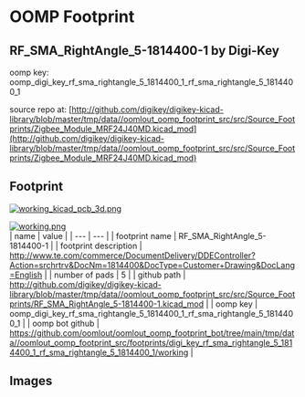 # OOMP Footprint  
## RF_SMA_RightAngle_5-1814400-1  by Digi-Key  
  
oomp key: oomp_digi_key_rf_sma_rightangle_5_1814400_1_rf_sma_rightangle_5_1814400_1  
  
source repo at: [http://github.com/digikey/digikey-kicad-library/blob/master/tmp/data//oomlout_oomp_footprint_src/src/Source_Footprints/Zigbee_Module_MRF24J40MD.kicad_mod](http://github.com/digikey/digikey-kicad-library/blob/master/tmp/data//oomlout_oomp_footprint_src/src/Source_Footprints/Zigbee_Module_MRF24J40MD.kicad_mod)  
## Footprint  
  
[![working_kicad_pcb_3d.png](working_kicad_pcb_3d_600.png)](working_kicad_pcb_3d.png)  
  
[![working.png](working_600.png)](working.png)  
| name | value | 
| --- | --- | 
| footprint name | RF_SMA_RightAngle_5-1814400-1 | 
| footprint description | http://www.te.com/commerce/DocumentDelivery/DDEController?Action=srchrtrv&DocNm=1814400&DocType=Customer+Drawing&DocLang=English | 
| number of pads | 5 | 
| github path | http://github.com/digikey/digikey-kicad-library/blob/master/tmp/data//oomlout_oomp_footprint_src/src/Source_Footprints/RF_SMA_RightAngle_5-1814400-1.kicad_mod | 
| oomp key | oomp_digi_key_rf_sma_rightangle_5_1814400_1_rf_sma_rightangle_5_1814400_1 | 
| oomp bot github | https://github.com/oomlout/oomlout_oomp_footprint_bot/tree/main/tmp/data//oomlout_oomp_footprint_src/footprints/digi_key_rf_sma_rightangle_5_1814400_1_rf_sma_rightangle_5_1814400_1/working | 
## Images  
